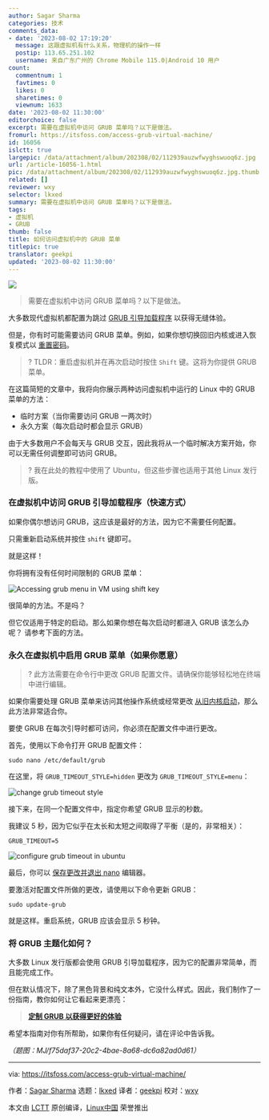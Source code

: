 ```yaml
---
author: Sagar Sharma
categories: 技术
comments_data:
- date: '2023-08-02 17:19:20'
  message: 这跟虚拟机有什么关系，物理机的操作一样
  postip: 113.65.251.102
  username: 来自广东广州的 Chrome Mobile 115.0|Android 10 用户
count:
  commentnum: 1
  favtimes: 0
  likes: 0
  sharetimes: 0
  viewnum: 1633
date: '2023-08-02 11:30:00'
editorchoice: false
excerpt: 需要在虚拟机中访问 GRUB 菜单吗？以下是做法。
fromurl: https://itsfoss.com/access-grub-virtual-machine/
id: 16056
islctt: true
largepic: /data/attachment/album/202308/02/112939auzwfwyghswuoq6z.jpg
url: /article-16056-1.html
pic: /data/attachment/album/202308/02/112939auzwfwyghswuoq6z.jpg.thumb.jpg
related: []
reviewer: wxy
selector: lkxed
summary: 需要在虚拟机中访问 GRUB 菜单吗？以下是做法。
tags:
- 虚拟机
- GRUB
thumb: false
title: 如何访问虚拟机中的 GRUB 菜单
titlepic: true
translator: geekpi
updated: '2023-08-02 11:30:00'
---
```


![](/data/attachment/album/202308/02/112939auzwfwyghswuoq6z.jpg)



> 
> 需要在虚拟机中访问 GRUB 菜单吗？以下是做法。
> 
> 
> 


大多数现代虚拟机都配置为跳过 [GRUB 引导加载程序](https://itsfoss.com/what-is-grub/) 以获得无缝体验。


但是，你有时可能需要访问 GRUB 菜单。例如，如果你想切换回旧内核或进入恢复模式以 [重置密码](https://itsfoss.com/how-to-hack-ubuntu-password/)。



> 
> ? TLDR：重启虚拟机并在再次启动时按住 `Shift` 键。这将为你提供 GRUB 菜单。
> 
> 
> 


在这篇简短的文章中，我将向你展示两种访问虚拟机中运行的 Linux 中的 GRUB 菜单的方法：


* 临时方案（当你需要访问 GRUB 一两次时）
* 永久方案（每次启动时都会显示 GRUB）


由于大多数用户不会每天与 GRUB 交互，因此我将从一个临时解决方案开始，你可以无需任何调整即可访问 GRUB。



> 
> ? 我在此处的教程中使用了 Ubuntu，但这些步骤也适用于其他 Linux 发行版。
> 
> 
> 


### 在虚拟机中访问 GRUB 引导加载程序（快速方式）


如果你偶尔想访问 GRUB，这应该是最好的方法，因为它不需要任何配置。


只需重新启动系统并按住 `shift` 键即可。


就是这样！


你将拥有没有任何时间限制的 GRUB 菜单：


![Accessing grub menu in VM using shift key](/data/attachment/album/202308/02/113020o12puzbvou8hxbvo.gif)


很简单的方法。不是吗？


但它仅适用于特定的启动。那么如果你想在每次启动时都进入 GRUB 该怎么办呢？ 请参考下面的方法。


### 永久在虚拟机中启用 GRUB 菜单（如果你愿意）



> 
> ? 此方法需要在命令行中更改 GRUB 配置文件。请确保你能够轻松地在终端中进行编辑。
> 
> 
> 


如果你需要处理 GRUB 菜单来访问其他操作系统或经常更改 [从旧内核启动](https://itsfoss.com/boot-older-kernel-default/)，那么此方法非常适合你。


要使 GRUB 在每次引导时都可访问，你必须在配置文件中进行更改。


首先，使用以下命令打开 GRUB 配置文件：



```
sudo nano /etc/default/grub

```

在这里，将 `GRUB_TIMEOUT_STYLE=hidden` 更改为 `GRUB_TIMEOUT_STYLE=menu`：


![change grub timeout style](/data/attachment/album/202308/02/113108a66646xbslr0xqz0.jpg)


接下来，在同一个配置文件中，指定你希望 GRUB 显示的秒数。


我建议 5 秒，因为它似乎在太长和太短之间取得了平衡（是的，非常相关）：



```
GRUB_TIMEOUT=5

```

![configure grub timeout in ubuntu](/data/attachment/album/202308/02/113115q6ybvgmv9bvmnztn.jpg)


最后，你可以 [保存更改并退出 nano](https://linuxhandbook.com/nano-save-exit/) 编辑器。


要激活对配置文件所做的更改，请使用以下命令更新 GRUB：



```
sudo update-grub

```

就是这样。重启系统，GRUB 应该会显示 5 秒钟。


### 将 GRUB 主题化如何？


大多数 Linux 发行版都会使用 GRUB 引导加载程序，因为它的配置非常简单，而且能完成工作。


但在默认情况下，除了黑色背景和纯文本外，它没什么样式。因此，我们制作了一份指南，教你如何让它看起来更漂亮：



> 
> **[定制 GRUB 以获得更好的体验](https://itsfoss.com/customize-grub-linux/)**
> 
> 
> 


希望本指南对你有所帮助，如果你有任何疑问，请在评论中告诉我。


*（题图：MJ/f75daf37-20c2-4bae-8a68-dc6a82ad0d61）*




---


via: <https://itsfoss.com/access-grub-virtual-machine/>


作者：[Sagar Sharma](https://itsfoss.com/author/sagar/) 选题：[lkxed](https://github.com/lkxed/) 译者：[geekpi](https://github.com/geekpi) 校对：[wxy](https://github.com/wxy)


本文由 [LCTT](https://github.com/LCTT/TranslateProject) 原创编译，[Linux中国](https://linux.cn/) 荣誉推出